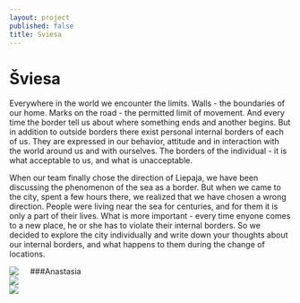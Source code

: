 ```yaml
---
layout: project
published: false
title: Sviesa
---
```


# Šviesa

Everywhere in the world we encounter the limits. Walls - the boundaries of our home. Marks on the road - the permitted limit of movement. And every time the border tell us about where  something ends and another begins. But in addition to outside borders there exist personal internal borders of each of us. They are expressed in our behavior, attitude and in interaction with the world around us and with ourselves. The borders of the individual - it is what acceptable to us, and what is unacceptable. 

When our team finally chose the direction of Liepaja, we have been discussing the phenomenon of the sea as a border. But when we came to the city, spent a few hours there, we realized that we have chosen a wrong direction. People were living near the sea for centuries, and for them it is only a part of their lives. What is more important - every time enyone comes to a new place, he or she has to violate their internal borders. So we decided to explore the city individually and write down your thoughts about our internal borders, and what happens to them during the change of locations.


<div class="row">
	<div class="small-12 columns medium-3 columns">
		<img src="nastja.JPG">
        ###Anastasia       
	</div>
	<div class="small-12 columns medium-3 columns">
		<img src="gabija.JPG">
	</div>
	<div class="small-12 columns medium-3 columns">
		<img src="germans.JPG">
	</div>
</div>